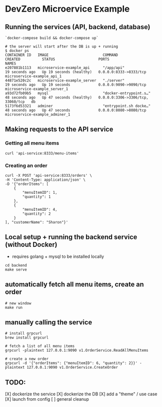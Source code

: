 # DevZero Microervice Example
## Running the services (API, backend, database)
```
`docker-compose build && docker-compose up`

# the server will start after the DB is up + running
$ docker ps
CONTAINER ID   IMAGE                         COMMAND                  CREATED          STATUS                    PORTS                               NAMES
e207881b1113   microservice-example_api      "/app/api"               19 seconds ago   Up 19 seconds (healthy)   0.0.0.0:8333->8333/tcp              microservice-example_api_1
44871e520c2c   microservice-example_server   "./server"               19 seconds ago   Up 19 seconds             0.0.0.0:9090->9090/tcp              microservice-example_server_1
a93d72fb09b5   mysql                         "docker-entrypoint.s…"   48 seconds ago   Up 47 seconds (healthy)   0.0.0.0:3306->3306/tcp, 33060/tcp   db
5173f6d53321   adminer                       "entrypoint.sh docke…"   48 seconds ago   Up 47 seconds             0.0.0.0:8080->8080/tcp              microservice-example_adminer_1
```

## Making requests to the API service
### Getting all menu items
```
curl 'api-service:8333/menu-items'
```
### Creating an order
```
curl -X POST 'api-service:8333/orders' \
-H 'Content-Type: application/json' \
-D '{"orderItems": [
    {
        "menuItemID": 1,
        "quantity": 1
    },
    {
        "menuItemID": 4,
        "quantity": 2
    }
], "customerName": "Sharon"}'
```


## Local setup + running the backend service (without Docker)
- requires golang + mysql to be installed locally
```
cd backend
make serve
```

## automatically fetch all menu items, create an order
```
# new window
make run
```

## manually calling the service
```
# install grpcurl
brew install grpcurl

# fetch a list of all menu items
grpcurl -plaintext 127.0.0.1:9090 v1.OrderService.ReadAllMenuItems

# create a new order
grpcurl -d '{"orderItems": {"menuItemID": 6, "quantity": 2}}' -plaintext 127.0.0.1:9090 v1.OrderService.CreateOrder
```

## TODO:
[X] dockerize the service
[X] dockerize the DB
[X] add a "theme" / use case
[X] launch from config
[ ] general cleanup
